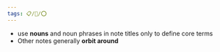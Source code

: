 ```yaml
---
tags: 📋/🌱/⭕
---
```


- use **nouns** and noun phrases in note titles only to define core terms
- Other notes generally **orbit around**